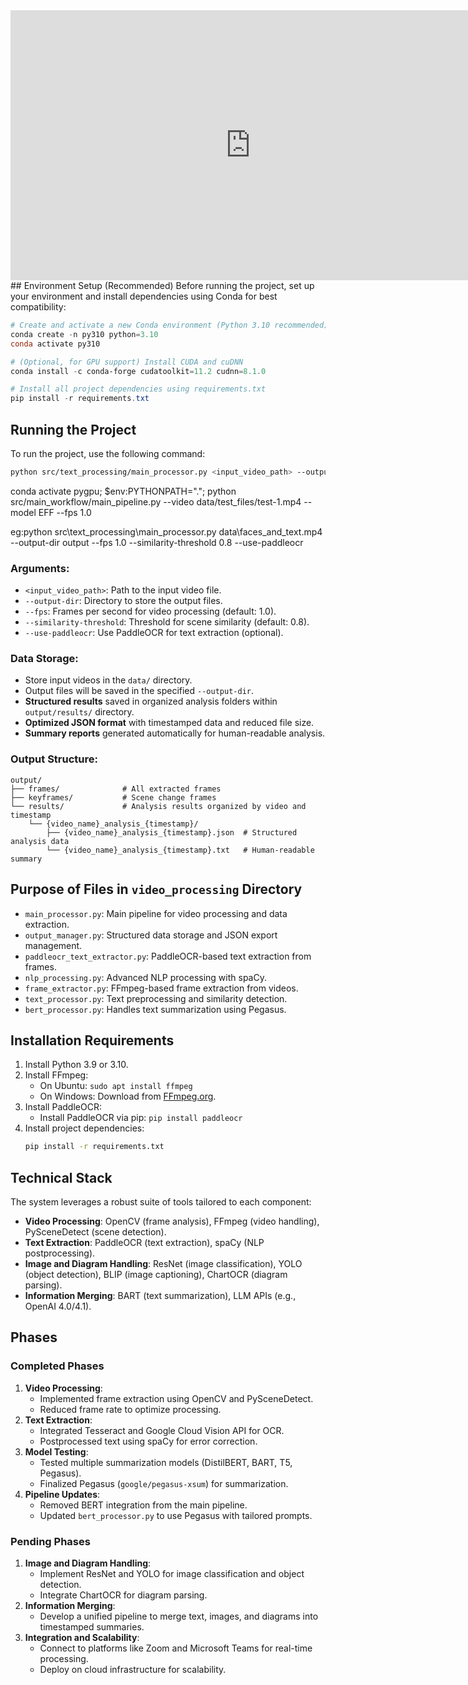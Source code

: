 
<iframe width="768" height="432" src="https://miro.com/app/live-embed/uXjVItwHIT4=/?embedMode=view_only_without_ui&moveToViewport=-1575,21,4698,1410&embedId=394864167890" frameborder="0" scrolling="no" allow="fullscreen; clipboard-read; clipboard-write" allowfullscreen></iframe>
## Environment Setup (Recommended)
Before running the project, set up your environment and install dependencies using Conda for best compatibility:

```powershell
# Create and activate a new Conda environment (Python 3.10 recommended)
conda create -n py310 python=3.10
conda activate py310

# (Optional, for GPU support) Install CUDA and cuDNN
conda install -c conda-forge cudatoolkit=11.2 cudnn=8.1.0

# Install all project dependencies using requirements.txt
pip install -r requirements.txt
```

## Running the Project
To run the project, use the following command:
```bash
python src/text_processing/main_processor.py <input_video_path> --output-dir <output_directory> --fps <frames_per_second> --similarity-threshold <threshold> --use-paddleocr
```
conda activate pygpu; $env:PYTHONPATH="."; python src/main_workflow/main_pipeline.py --video data/test_files/test-1.mp4 --model EFF --fps 1.0

eg:python src\text_processing\main_processor.py data\faces_and_text.mp4 --output-dir output --fps 1.0 --similarity-threshold 0.8 --use-paddleocr

### Arguments:
- `<input_video_path>`: Path to the input video file.
- `--output-dir`: Directory to store the output files.
- `--fps`: Frames per second for video processing (default: 1.0).
- `--similarity-threshold`: Threshold for scene similarity (default: 0.8).
- `--use-paddleocr`: Use PaddleOCR for text extraction (optional).

### Data Storage:
- Store input videos in the `data/` directory.
- Output files will be saved in the specified `--output-dir`.
- **Structured results** saved in organized analysis folders within `output/results/` directory.
- **Optimized JSON format** with timestamped data and reduced file size.
- **Summary reports** generated automatically for human-readable analysis.

### Output Structure:
```
output/
├── frames/              # All extracted frames
├── keyframes/           # Scene change frames  
└── results/             # Analysis results organized by video and timestamp
    └── {video_name}_analysis_{timestamp}/
        ├── {video_name}_analysis_{timestamp}.json  # Structured analysis data
        └── {video_name}_analysis_{timestamp}.txt   # Human-readable summary
```

## Purpose of Files in `video_processing` Directory
- `main_processor.py`: Main pipeline for video processing and data extraction.
- `output_manager.py`: Structured data storage and JSON export management.
- `paddleocr_text_extractor.py`: PaddleOCR-based text extraction from frames.
- `nlp_processing.py`: Advanced NLP processing with spaCy.
- `frame_extractor.py`: FFmpeg-based frame extraction from videos.
- `text_processor.py`: Text preprocessing and similarity detection.
- `bert_processor.py`: Handles text summarization using Pegasus.

## Installation Requirements
1. Install Python 3.9 or 3.10.
2. Install FFmpeg:
   - On Ubuntu: `sudo apt install ffmpeg`
   - On Windows: Download from [FFmpeg.org](https://ffmpeg.org/).
3. Install PaddleOCR:
   - Install PaddleOCR via pip: `pip install paddleocr`
4. Install project dependencies:
   ```bash
   pip install -r requirements.txt
   ```

## Technical Stack
The system leverages a robust suite of tools tailored to each component:
- **Video Processing**: OpenCV (frame analysis), FFmpeg (video handling), PySceneDetect (scene detection).
- **Text Extraction**: PaddleOCR (text extraction), spaCy (NLP postprocessing).
- **Image and Diagram Handling**: ResNet (image classification), YOLO (object detection), BLIP (image captioning), ChartOCR (diagram parsing).
- **Information Merging**: BART (text summarization), LLM APIs (e.g., OpenAI 4.0/4.1).

## Phases
### Completed Phases
1. **Video Processing**:
   - Implemented frame extraction using OpenCV and PySceneDetect.
   - Reduced frame rate to optimize processing.
2. **Text Extraction**:
   - Integrated Tesseract and Google Cloud Vision API for OCR.
   - Postprocessed text using spaCy for error correction.
3. **Model Testing**:
   - Tested multiple summarization models (DistilBERT, BART, T5, Pegasus).
   - Finalized Pegasus (`google/pegasus-xsum`) for summarization.
4. **Pipeline Updates**:
   - Removed BERT integration from the main pipeline.
   - Updated `bert_processor.py` to use Pegasus with tailored prompts.

### Pending Phases
1. **Image and Diagram Handling**:
   - Implement ResNet and YOLO for image classification and object detection.
   - Integrate ChartOCR for diagram parsing.
2. **Information Merging**:
   - Develop a unified pipeline to merge text, images, and diagrams into timestamped summaries.
3. **Integration and Scalability**:
   - Connect to platforms like Zoom and Microsoft Teams for real-time processing.
   - Deploy on cloud infrastructure for scalability.

